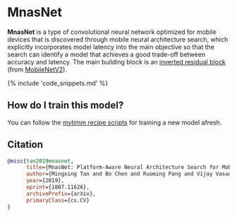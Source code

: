 # MnasNet

**MnasNet** is a type of convolutional neural network optimized for mobile devices that is discovered through mobile neural architecture search, which explicitly incorporates model latency into the main objective so that the search can identify a model that achieves a good trade-off between accuracy and latency. The main building block is an [inverted residual block](https://paperswithcode.com/method/inverted-residual-block) (from [MobileNetV2](https://paperswithcode.com/method/mobilenetv2)).

{% include 'code_snippets.md' %}

## How do I train this model?

You can follow the [mytimm recipe scripts](https://rwightman.github.io/pytorch-image-models/scripts/) for training a new model afresh.

## Citation

```BibTeX
@misc{tan2019mnasnet,
      title={MnasNet: Platform-Aware Neural Architecture Search for Mobile}, 
      author={Mingxing Tan and Bo Chen and Ruoming Pang and Vijay Vasudevan and Mark Sandler and Andrew Howard and Quoc V. Le},
      year={2019},
      eprint={1807.11626},
      archivePrefix={arXiv},
      primaryClass={cs.CV}
}
```

<!--
Type: model-index
Collections:
- Name: MNASNet
  Paper:
    Title: 'MnasNet: Platform-Aware Neural Architecture Search for Mobile'
    URL: https://paperswithcode.com/paper/mnasnet-platform-aware-neural-architecture
Models:
- Name: mnasnet_100
  In Collection: MNASNet
  Metadata:
    FLOPs: 416415488
    Parameters: 4380000
    File Size: 17731774
    Architecture:
    - 1x1 Convolution
    - Batch Normalization
    - Convolution
    - Depthwise Separable Convolution
    - Dropout
    - Global Average Pooling
    - Inverted Residual Block
    - Max Pooling
    - ReLU
    - Residual Connection
    - Softmax
    Tasks:
    - Image Classification
    Training Techniques:
    - RMSProp
    - Weight Decay
    Training Data:
    - ImageNet
    ID: mnasnet_100
    Layers: 100
    Dropout: 0.2
    Crop Pct: '0.875'
    Momentum: 0.9
    Batch Size: 4000
    Image Size: '224'
    Interpolation: bicubic
    RMSProp Decay: 0.9
  Code: https://github.com/rwightman/pytorch-image-models/blob/9a25fdf3ad0414b4d66da443fe60ae0aa14edc84/mytimm/models/efficientnet.py#L894
  Weights: https://github.com/rwightman/pytorch-image-models/releases/download/v0.1-weights/mnasnet_b1-74cb7081.pth
  Results:
  - Task: Image Classification
    Dataset: ImageNet
    Metrics:
      Top 1 Accuracy: 74.67%
      Top 5 Accuracy: 92.1%
- Name: semnasnet_100
  In Collection: MNASNet
  Metadata:
    FLOPs: 414570766
    Parameters: 3890000
    File Size: 15731489
    Architecture:
    - 1x1 Convolution
    - Batch Normalization
    - Convolution
    - Depthwise Separable Convolution
    - Dropout
    - Global Average Pooling
    - Inverted Residual Block
    - Max Pooling
    - ReLU
    - Residual Connection
    - Softmax
    - Squeeze-and-Excitation Block
    Tasks:
    - Image Classification
    Training Data:
    - ImageNet
    ID: semnasnet_100
    Crop Pct: '0.875'
    Image Size: '224'
    Interpolation: bicubic
  Code: https://github.com/rwightman/pytorch-image-models/blob/9a25fdf3ad0414b4d66da443fe60ae0aa14edc84/mytimm/models/efficientnet.py#L928
  Weights: https://github.com/rwightman/pytorch-image-models/releases/download/v0.1-weights/mnasnet_a1-d9418771.pth
  Results:
  - Task: Image Classification
    Dataset: ImageNet
    Metrics:
      Top 1 Accuracy: 75.45%
      Top 5 Accuracy: 92.61%
-->
